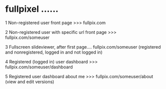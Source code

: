 # fullpixel  ......

1
Non-registered user front page  >>> fullpix.com


2
Non-registered user with specific url front page >>> fullpix.com/someuser


3
Fullscreen slideviewer, after first page....   fullpix.com/someuser
(registered and nonregistered, logged in and not logged in)


4
Registered (logged in) user dashboard  >>> fullpix.com/someuser/dashboard  

5
Registered user dashboard about me >>> fullpix.com/someuser/about  (view and edit versions)


